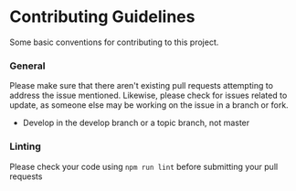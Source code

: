 # Contributing Guidelines

Some basic conventions for contributing to this project.

### General

Please make sure that there aren't existing pull requests attempting to address the issue mentioned. Likewise, please check for issues related to update, as someone else may be working on the issue in a branch or fork.

* Develop in the develop branch or a topic branch, not master

### Linting

Please check your code using `npm run lint` before submitting your pull requests